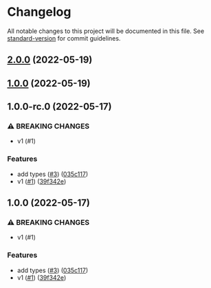 # Changelog

All notable changes to this project will be documented in this file. See [standard-version](https://github.com/conventional-changelog/standard-version) for commit guidelines.

## [2.0.0](https://github.com/metcoder95/fastify-racing/compare/v1.0.0-rc.0...v2.0.0) (2022-05-19)

## [1.0.0](https://github.com/metcoder95/fastify-racing/compare/v1.0.0-rc.0...v1.0.0) (2022-05-19)

## 1.0.0-rc.0 (2022-05-17)


### ⚠ BREAKING CHANGES

* v1 (#1)

### Features

* add types ([#3](https://github.com/metcoder95/fastify-racing/issues/3)) ([035c117](https://github.com/metcoder95/fastify-racing/commit/035c11700b229237facff79f7eec46d11a35137c))
* v1 ([#1](https://github.com/metcoder95/fastify-racing/issues/1)) ([39f342e](https://github.com/metcoder95/fastify-racing/commit/39f342e348224346bc1c2e37306c284e76d43b7e))

## 1.0.0 (2022-05-17)


### ⚠ BREAKING CHANGES

* v1 (#1)

### Features

* add types ([#3](https://github.com/metcoder95/fastify-racing/issues/3)) ([035c117](https://github.com/metcoder95/fastify-racing/commit/035c11700b229237facff79f7eec46d11a35137c))
* v1 ([#1](https://github.com/metcoder95/fastify-racing/issues/1)) ([39f342e](https://github.com/metcoder95/fastify-racing/commit/39f342e348224346bc1c2e37306c284e76d43b7e))
